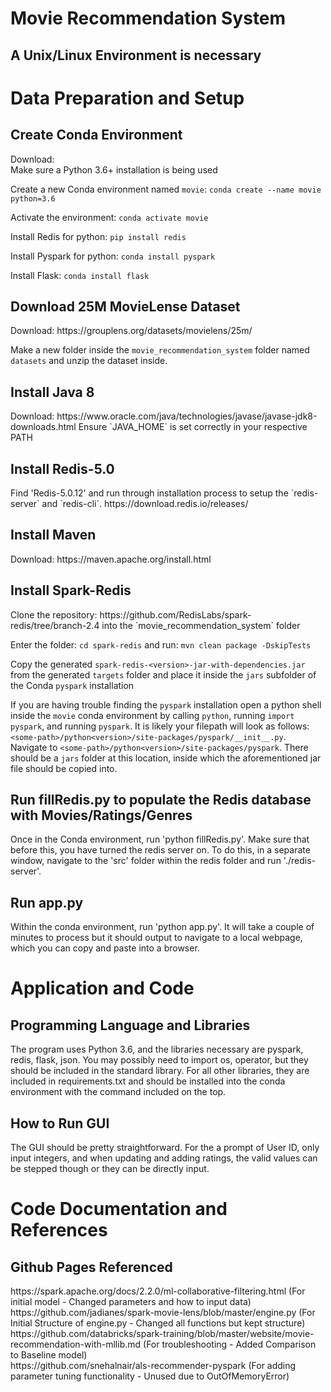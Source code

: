 <h1>Movie Recommendation System</h1>

<h2>A Unix/Linux Environment is necessary</h2>

<h1>Data Preparation and Setup</h1>

<h2>Create Conda Environment</h2>
Download: <https://conda.io/projects/conda/en/latest/user-guide/install/index.html> <br />
Make sure a Python 3.6+ installation is being used <br />

Create a new Conda environment named `movie`: `conda create --name movie python=3.6` <br />

Activate the environment: `conda activate movie` <br />

Install Redis for python: `pip install redis` <br />

Install Pyspark for python: `conda install pyspark` <br />

Install Flask: `conda install flask` <br />

<h2>Download 25M MovieLense Dataset</h2>
Download: https://grouplens.org/datasets/movielens/25m/ <br />

Make a new folder inside the `movie_recommendation_system` folder named `datasets` and unzip the dataset inside.

<h2>Install Java 8 </h2>
Download: https://www.oracle.com/java/technologies/javase/javase-jdk8-downloads.html
Ensure `JAVA_HOME` is set correctly in your respective PATH

<h2>Install Redis-5.0</h2>
Find 'Redis-5.0.12' and run through installation process to setup the `redis-server` and `redis-cli`. https://download.redis.io/releases/

<h2>Install Maven</h2>
Download: https://maven.apache.org/install.html

<h2>Install Spark-Redis</h2>
Clone the repository: https://github.com/RedisLabs/spark-redis/tree/branch-2.4 into the `movie_recommendation_system` folder<br />

Enter the folder: `cd spark-redis` and run: `mvn clean package -DskipTests` <br />

Copy the generated `spark-redis-<version>-jar-with-dependencies.jar` from the generated `targets` folder and place it inside the `jars` subfolder of the Conda `pyspark` installation <br />

If you are having trouble finding the `pyspark` installation open a python shell inside the `movie` conda environment by calling `python`, running `import pyspark`, and running `pyspark`. It is likely your filepath will look as follows: `<some-path>/python<version>/site-packages/pyspark/__init__.py`.<br />
Navigate to `<some-path>/python<version>/site-packages/pyspark`. There should be a `jars` folder at this location, inside which the aforementioned jar file should be copied into.

<h2>Run fillRedis.py to populate the Redis database with Movies/Ratings/Genres</h2>
Once in the Conda environment, run 'python fillRedis.py'. Make sure that before this, you have turned the redis server on. To do this, in a separate window, navigate to the 'src' folder within the redis folder and run './redis-server'.

<h2>Run app.py</h2>
Within the conda environment, run 'python app.py'. It will take a couple of minutes to process but it should output to navigate to a local webpage, which you can copy and paste into a browser.

<h1>Application and Code</h1>

<h2>Programming Language and Libraries</h2>
The program uses Python 3.6, and the libraries necessary are pyspark, redis, flask, json. You may possibly need to import os, operator, but they should be included in the standard library. For all other libraries, they are included in requirements.txt and should be installed into the conda environment with the command included on the top.

<h2>How to Run GUI</h2>
The GUI should be pretty straightforward. For the a prompt of User ID, only input integers, and when updating and adding ratings, the valid values can be stepped though or they can be directly input.

<h1>Code Documentation and References</h1>

<h2>Github Pages Referenced</h2>
https://spark.apache.org/docs/2.2.0/ml-collaborative-filtering.html (For initial model - Changed parameters and how to input data) <br /> 
https://github.com/jadianes/spark-movie-lens/blob/master/engine.py (For Initial Structure of engine.py - Changed all functions but kept structure) <br /> 
https://github.com/databricks/spark-training/blob/master/website/movie-recommendation-with-mllib.md (For troubleshooting - Added Comparison to Baseline model) <br /> 
https://github.com/snehalnair/als-recommender-pyspark (For adding parameter tuning functionality - Unused due to OutOfMemoryError) <br />


